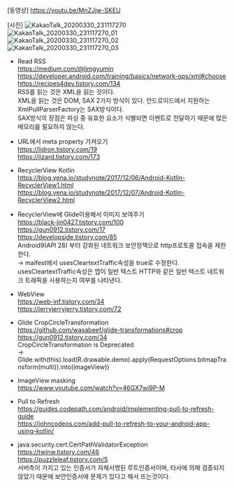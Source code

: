 [동영상]
https://youtu.be/MnZJjw-SKEU

[사진]
![KakaoTalk_20200330_231117270](https://user-images.githubusercontent.com/38394861/79035677-dfcd4180-7bfb-11ea-887a-2a89a892248d.jpg)
![KakaoTalk_20200330_231117270_01](https://user-images.githubusercontent.com/38394861/79035679-e0fe6e80-7bfb-11ea-9d8b-c1c2e9b81712.jpg)
![KakaoTalk_20200330_231117270_02](https://user-images.githubusercontent.com/38394861/79035680-e1970500-7bfb-11ea-8374-d1b0e8dec753.jpg)
![KakaoTalk_20200330_231117270_03](https://user-images.githubusercontent.com/38394861/79035681-e1970500-7bfb-11ea-969c-86f7b787339a.jpg)

* Read RSS<br>
https://medium.com/@limgyumin<br>
https://developer.android.com/training/basics/network-ops/xml#choose<br>
https://recipes4dev.tistory.com/134<br>
RSS를 읽는 것은 XML을 읽는 것이다.<br>
XML을 읽는 것은 DOM, SAX 2가지 방식이 있다. 안드로이드에서 지원하는 XmlPullParserFactory는 SAX방식이다.<br>
SAX방식의 장점은 파싱 중 유효한 요소가 식별되면 이벤트로 전달하기 때문에 많은 메모리를 필요하지 않는다.

* URL에서 meta property 가져오기<br>
https://lidron.tistory.com/19<br>
https://jizard.tistory.com/173<br>

* RecyclerView Kotlin<br>
https://blog.yena.io/studynote/2017/12/06/Android-Kotlin-RecyclerView1.html<br>
https://blog.yena.io/studynote/2017/12/07/Android-Kotlin-RecyclerView2.html<br>

* RecyclerView에 Glide이용해서 이미지 보여주기<br>
https://black-jin0427.tistory.com/100<br>
https://gun0912.tistory.com/17<br>
https://developside.tistory.com/85<br>
Android9(API 28) 부터 강화된 네트워크 보안정책으로 http프로토콜 접속을 제한한다.<br>
→ maifest에서 usesCleartextTraffic속성을 true로 수정한다. usesCleartextTraffic속성은 앱이 일반 텍스트 HTTP와 같은 일반 텍스트 네트워크 트래픽을 사용하는지 여부를 나타낸다. <br>

* WebView<br>
https://web-inf.tistory.com/34<br>
https://jerryjerryjerry.tistory.com/72<br>

* Glide CropCircleTransformation<br>
https://github.com/wasabeef/glide-transformations#crop<br>
https://gun0912.tistory.com/34<br>
CropCircleTransformation is Deprecated<br>
→ Glide.with(this).load(R.drawable.demo).apply(RequestOptions.bitmapTransform(multi)).into(imageView))<br>

* ImageView masking<br>
https://www.youtube.com/watch?v=46GX7wi9P-M<br>

* Pull to Refresh<br>
https://guides.codepath.com/android/implementing-pull-to-refresh-guide<br>
https://johncodeos.com/add-pull-to-refresh-to-your-android-app-using-kotlin/<br>

* java.security.cert.CertPathValidatorException<br>
https://twinw.tistory.com/46<br>
https://puzzleleaf.tistory.com/5<br>
서버측이 가지고 있는 인증서가 자체서명된 루트인증서이며, 타사에 의해 검증되지 않았기 때문에 보안인증서에 문제가 있다고 해서 뜨는것이다.<br>
